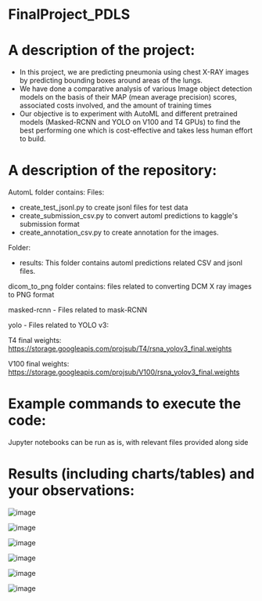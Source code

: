 # FinalProject_PDLS

# A description of the project:

- In this project, we are predicting pneumonia using chest X-RAY images by predicting bounding boxes around areas of the lungs. 
- We have done a comparative analysis of various Image object detection models on the basis of their MAP (mean average precision) scores, associated costs involved, and   the amount of training times
- Our objective is to experiment with AutoML and different pretrained models (Masked-RCNN and YOLO on V100 and T4 GPUs) to find the best performing one which is cost-effective and takes less human effort to build. 

# A description of the repository:
AutomL folder contains: 
Files:
- create_test_jsonl.py to create jsonl files for test data
- create_submission_csv.py to convert automl predictions to kaggle's submission format
- create_annotation_csv.py to create annotation for the images.

Folder: 
- results: This folder contains automl predictions related CSV and jsonl files.

dicom_to_png folder contains: files related to converting DCM X ray images to PNG format

masked-rcnn - Files related to mask-RCNN

yolo - Files related to YOLO v3:

T4 final weights: https://storage.googleapis.com/projsub/T4/rsna_yolov3_final.weights

V100 final weights: https://storage.googleapis.com/projsub/V100/rsna_yolov3_final.weights

# Example commands to execute the code:

Jupyter notebooks can be run as is, with relevant files provided along side


# Results (including charts/tables) and your observations:

![image](https://user-images.githubusercontent.com/76259177/208469194-97ee416d-730b-4b65-bc11-797c3b7871fc.png)

![image](https://user-images.githubusercontent.com/76259177/208469300-497ad05c-c3ff-47f5-852d-fc39ab0195be.png)

![image](https://user-images.githubusercontent.com/76259177/208469359-7782454c-a5d0-4021-ad99-5dd47f836590.png)

![image](https://user-images.githubusercontent.com/76259177/208469420-12a93ba9-0d66-417e-867b-6cc56012fcee.png)

![image](https://user-images.githubusercontent.com/76259177/208469461-5bc7a9bb-22b2-4d3e-82c2-88a907ea9787.png)

![image](https://user-images.githubusercontent.com/76259177/208469510-25154e90-0afd-4969-b8a7-df5d81698f91.png)





